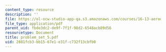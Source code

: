 ```yaml
---
content_type: resource
description: ''
file: https://ol-ocw-studio-app-qa.s3.amazonaws.com/courses/16-13-aerodynamics-of-viscous-fluids-fall-2003/2881fcb3bb1567e1e31fc732f13cbfb0_problem_set_5.pdf
file_type: application/pdf
parent_uid: fbde3dc2-de9f-7f1f-98d2-6548acb89d56
resourcetype: Document
title: problem_set_5.pdf
uid: 2881fcb3-bb15-67e1-e31f-c732f13cbfb0
---
```

